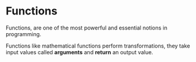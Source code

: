 # Functions

Functions, are one of the most powerful and essential notions in programming.

Functions like mathematical functions perform transformations, they take input values called **arguments** and **return** an output value.

